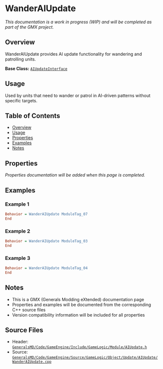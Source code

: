 # WanderAIUpdate

*This documentation is a work in progress (WIP) and will be completed as part of the GMX project.*

## Overview

WanderAIUpdate provides AI update functionality for wandering and patrolling units.

**Base Class:** [`AIUpdateInterface`](../../GeneralsMD/Code/GameEngine/Include/GameLogic/Module/AIUpdate.h)

## Usage

Used by units that need to wander or patrol in AI-driven patterns without specific targets.

## Table of Contents

- [Overview](#overview)
- [Usage](#usage)
- [Properties](#properties)
- [Examples](#examples)
- [Notes](#notes)

## Properties

*Properties documentation will be added when this page is completed.*

## Examples

### Example 1
```ini
Behavior = WanderAIUpdate ModuleTag_07
End
```

### Example 2
```ini
Behavior = WanderAIUpdate ModuleTag_03
End
```

### Example 3
```ini
Behavior = WanderAIUpdate ModuleTag_04
End
```

## Notes

- This is a GMX (Generals Modding eXtended) documentation page
- Properties and examples will be documented from the corresponding C++ source files
- Version compatibility information will be included for all properties

## Source Files

- Header: [`GeneralsMD/Code/GameEngine/Include/GameLogic/Module/AIUpdate.h`](../../GeneralsMD/Code/GameEngine/Include/GameLogic/Module/AIUpdate.h)
- Source: [`GeneralsMD/Code/GameEngine/Source/GameLogic/Object/Update/AIUpdate/WanderAIUpdate.cpp`](../../GeneralsMD/Code/GameEngine/Source/GameLogic/Object/Update/AIUpdate/WanderAIUpdate.cpp)
